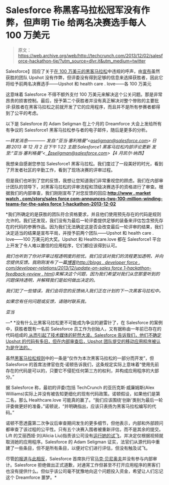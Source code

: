 # Salesforce 称黑客马拉松冠军没有作弊，但声明 Tie 给两名决赛选手每人 100 万美元

> 原文：<https://web.archive.org/web/http://techcrunch.com/2013/12/02/salesforce-hackathon-tie/?utm_source=dlvr.it&utm_medium=twitter>

Salesforce】回应了关于[在 100 万美元的黑客马拉松](https://web.archive.org/web/20230402104343/https://medium.com/hackers-and-hacking/b839268fb82d)中违规的呼声，由[宣布](https://web.archive.org/web/20230402104343/http://www.marketwatch.com/story/salesforcecom-announces-two-1-million-winning-teams-for-the-salesforce1-hackathon-2013-12-02)虽然获胜的团队 Upshot 没有作弊，但评委没有得到足够的信息来选择获胜者，因此它将给予前两名决赛选手——Upshot 和 health care . love——各 100 万美元

这意味着 Salesforce 不得不额外支付 100 万美元来解决这个公关问题。那是非常昂贵的损害控制。最后，授予第二个获胜者并没有真正解决对整个惨败的主要批评:获胜者在黑客马拉松之前就开发了它的应用程序，而且并不是所有参赛者都得到了公平的考虑。

以下是 Salesforce 的 Adam Seligman 在上个月的 Dreamforce 大会上发给所有有争议的 Salesforce1 黑客马拉松参与者的电子邮件，随后是更多的分析。

*—转发消息————*
*发自:“亚当·塞利格曼”<[aseligman@salesforce.com](https://web.archive.org/web/20230402104343/mailto:aseligman@salesforce.com)>*
*日期:2013 年 12 月 2 日下午 1:22*
*主题:Salesforce1 黑客马拉松内部评论更新*
*发至:“亚当·塞利格曼”<[【aseligman@salesforce.com](https://web.archive.org/web/20230402104343/mailto:aseligman@salesforce.com)>【4 月凯尔·纳西】*

我想亲自感谢您参加 Salesforce1 黑客马拉松。我们度过了一段美好的时光，看到了开发者社区的辛勤工作，看到了现场决赛的评审过程。

但是我们也听到了您的反馈，我想让您知道我们非常重视您的顾虑。我们在内部审计团队的领导下，对黑客马拉松的评审流程和顶级决赛选手的资格进行了审查。根据我们的内部审查，我们刚刚宣布了对您反馈的回应:**[http://www . market watch . com/story/sales force com-announces-two-100-million-winding-teams-for-the-sales force 1-hackathon-2013-12-02](https://web.archive.org/web/20230402104343/http://www.marketwatch.com/story/salesforcecom-announces-two-1-million-winning-teams-for-the-salesforce1-hackathon-2013-12-02)**

 *我们所确定的是获胜的团队符合资格要求，并且他们使用预先存在的代码是规则允许的。我们还发现，我们没有为最后一轮评委提供足够的装备来评估包含预先存在的代码的参赛作品。因为我们无法确定这是否会改变最后一轮评审的结果，我们决定适当的结果是宣布平局，并授予前两个团队——Upshot 和 health care . love——100 万美元的大奖。Upshot 和 Healthcare.love 都在 Salesforce1 平台上开发了令人难以置信的应用程序，它们都应该得到认可。

*我们也听到了你对评审过程透明度的担忧。我们应该对我们的流程更加透明，并向您提供反馈。我刚刚发布了一篇[博客](https://web.archive.org/web/20230402104343/http://blogs.developerforce.com/developer-relations/2013/12/update-on-salesforce1-hackathon-feedback-review.html)([http://blogs . developer force . com/developer-relations/2013/12/update-on-sales force 1-hackathon-feedback-review . html](https://web.archive.org/web/20230402104343/http://blogs.developerforce.com/developer-relations/2013/12/update-on-salesforce1-hackathon-feedback-review.html))来解决这个问题，因为我们希望对我们从您那里听到的问题保持透明，并解释我们是如何做出决定的。*

*我们犯了一些错误，我们会将您的反馈纳入我们正在计划的下一次黑客马拉松中。*

*如果您有任何问题或反馈，请随时联系我。*

*亚当*

—*  *没有什么比黑客马拉松更不可能成为争议的避雷针了，在 Salesforce 的案例中，获胜者既有一名前 Salesforce 员工作为创始人，又有据称由一年前已存在的代码组成的[,从而引起了技术媒体的轩然大波。Salesforce 告诉我们，他们不确定 Upshot 的代码有多旧，但在内部审查后，Upshot 团队提交的移动应用程序被认为是守法的。](https://web.archive.org/web/20230402104343/http://valleywag.gawker.com/the-biggest-hackathon-prize-in-history-was-won-by-che-1469710101)

虽然[黑客马拉松规则](https://web.archive.org/web/20230402104343/http://res.cloudinary.com/hzxejch6p/image/upload/v1384900393/Final_1M_Hackathon_2013_Rules_4_hcwqgs.pdf)中的一条是“仅作为本次黑客马拉松的一部分而开发”，但 Salesforce 的首席法律官伯克·诺顿告诉我们，这条规定实际上意味着“使用先前存在的代码是可以的，只要它不侵犯任何第三方的权利，并构成应用程序的大部分。”

据 Salesforce 称，最初的评委(包括 TechCrunch 的亚历克斯·威廉姆斯(Alex Williams)实际上并没有被告知更细化的现有代码政策。诺顿假设，如果他们是第二名，那么 Healthcare.love 可能真的赢了。“我们应该围绕‘创新’类别为最后一轮评委做更好的准备，”诺顿说，“并明确指出，应该只表扬为黑客马拉松编写的代码。”

诺顿不愿透露第二次争议后审查期间发生的更多细节，但他表示，内部和外部顾问都审查了该过程的公平性。只有五个决赛入围者被重新评估，而不是其余的提交。Lift 的艾丽西娅·刘(Alicia Liu)指责该公司没有[运行她的试飞](https://web.archive.org/web/20230402104343/https://medium.com/hackers-and-hacking/b839268fb82d)，并决定仅根据视频就取消她的应用程序。Salesforce 的 Adam Seligman 证实，法官们从源代码中重建了一些条目，但不是所有条目，以便对它们进行评估，但没有触及试飞。

尽管[的报道与此相反](https://web.archive.org/web/20230402104343/http://www.businessinsider.in/I-Told-Salesforce-com-CEO-Marc-Benioff-How-To-Fix-The-Hackathon-Kerfuffle-And-This-Was-His-Reply/articleshow/26377918.cms)，Salesforce 首席执行官[马克·贝尼奥夫](https://web.archive.org/web/20230402104343/http://www.businessinsider.in/I-Told-Salesforce-com-CEO-Marc-Benioff-How-To-Fix-The-Hackathon-Kerfuffle-And-This-Was-His-Reply/articleshow/26377918.cms)并没有参与内部审计。Salesforce 拒绝做出正式道歉，对通宵工作但甚至不打开应用程序的黑客们也没有提供什么。但似乎该公司毫不犹豫地向这个问题投入资金，希望让人们忘记这个 Dreamforce 噩梦。*